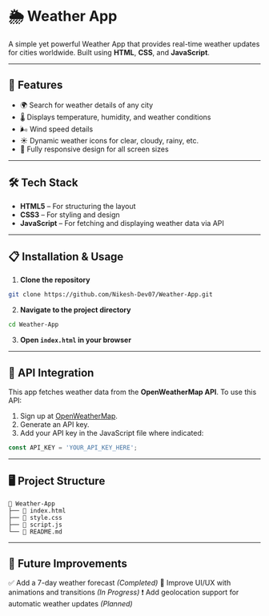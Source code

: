 # 🌦️ Weather App

A simple yet powerful Weather App that provides real-time weather updates for cities worldwide. Built using **HTML**, **CSS**, and **JavaScript**.

---

## 🚀 Features
- 🌍 Search for weather details of any city
- 🌡️ Displays temperature, humidity, and weather conditions
- 🌬️ Wind speed details
- ☀️ Dynamic weather icons for clear, cloudy, rainy, etc.
- 📱 Fully responsive design for all screen sizes

---

## 🛠️ Tech Stack
- **HTML5** – For structuring the layout
- **CSS3** – For styling and design
- **JavaScript** – For fetching and displaying weather data via API

---

## 📋 Installation & Usage

1. **Clone the repository**
```bash
git clone https://github.com/Nikesh-Dev07/Weather-App.git
```

2. **Navigate to the project directory**
```bash
cd Weather-App
```

3. **Open `index.html` in your browser**

---

## 🔗 API Integration
This app fetches weather data from the **OpenWeatherMap API**. To use this API:
1. Sign up at [OpenWeatherMap](https://openweathermap.org/).
2. Generate an API key.
3. Add your API key in the JavaScript file where indicated:
```javascript
const API_KEY = 'YOUR_API_KEY_HERE';
```

---

## 🖥️ Project Structure
```
📂 Weather-App
├── 📄 index.html
├── 📄 style.css
├── 📄 script.js
└── 📄 README.md
```

---

## 🌟 Future Improvements
✅ Add a 7-day weather forecast *(Completed)*
🔄 Improve UI/UX with animations and transitions *(In Progress)*
❗ Add geolocation support for automatic weather updates *(Planned)*

